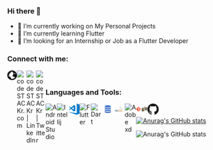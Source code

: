 ### Hi there 👋


- 🔭 I’m currently working on My Personal Projects
- 🌱 I’m currently learning Flutter
- 🤔 I’m looking for an Internship or Job as a Flutter Developer

### Connect with me:

[<img align="left" alt="codeSTACKr.com" width="22px" src="https://raw.githubusercontent.com/iconic/open-iconic/master/svg/globe.svg" />](https://ahmedshawkyahmed.github.io/Online_Resume/)
[<img align="left" alt="codeSTACKr.com" width="22px" src="https://image.flaticon.com/icons/svg/386/386605.svg" />](mailto:shawkyahmed392@gmail.com)
[<img align="left" alt="codeSTACKr | LinkedIn" width="22px" src="https://cdn.jsdelivr.net/npm/simple-icons@v3/icons/linkedin.svg" />](https://www.linkedin.com/in/ahmed-shawky-ahmed/)
[<img align="left" alt="codeSTACKr | Twitter" width="22px" src="https://cdn.jsdelivr.net/npm/simple-icons@v3/icons/twitter.svg" />](https://twitter.com/AhmedSh4869)

<br />

### Languages and Tools:

<img align="left" alt="Android Studio" width="26px" src="https://itfort.ae/wp-content/uploads/2020/11/1200px-Android_Studio_icon.svg.png" />
<img align="left" alt="Intellij" width="26px" src="https://1.bp.blogspot.com/--8qgtWK15rE/V2Ij9pPufbI/AAAAAAAAJsw/1iwzcuKIvIcALAvztITv1BBHHqyvv3D1QCK4B/s320/IJ.png" />
<img align="left" alt="Visual Studio Code" width="26px" src="https://raw.githubusercontent.com/github/explore/80688e429a7d4ef2fca1e82350fe8e3517d3494d/topics/visual-studio-code/visual-studio-code.png" />
<img align="left" alt="Flutter" width="26px" src="https://cdn-images-1.medium.com/max/1200/1*5-aoK8IBmXve5whBQM90GA.png" />
<img align="left" alt="Dart" width="26px" src="https://avatars3.githubusercontent.com/u/1609975?v=3&s=280" />
<img align="left" alt="SQL" width="26px" src="https://raw.githubusercontent.com/github/explore/80688e429a7d4ef2fca1e82350fe8e3517d3494d/topics/sql/sql.png" />
<img align="left" alt="MySQL" width="26px" src="https://raw.githubusercontent.com/github/explore/80688e429a7d4ef2fca1e82350fe8e3517d3494d/topics/mysql/mysql.png" />
<img align="left" alt="Adobe xd" width="26px" src="https://upload.wikimedia.org/wikipedia/commons/thumb/c/c2/Adobe_XD_CC_icon.svg/1200px-Adobe_XD_CC_icon.svg.png" />
<img align="left" alt="Git" width="26px" src="https://raw.githubusercontent.com/github/explore/80688e429a7d4ef2fca1e82350fe8e3517d3494d/topics/git/git.png" />
<img align="left" alt="GitHub" width="26px" src="https://raw.githubusercontent.com/github/explore/78df643247d429f6cc873026c0622819ad797942/topics/github/github.png" />


<br />

[![Anurag's GitHub stats](https://github-readme-stats.vercel.app/api?username=AhmedShawkyAhmed)](https://github.com/anuraghazra/github-readme-stats)

![Anurag's GitHub stats](https://github-readme-stats.vercel.app/api?username=AhmedShawkyAhmed&show_icons=true)


